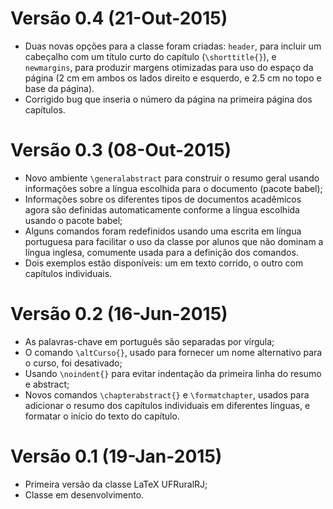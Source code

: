 # Versão 0.4 (21-Out-2015)
* Duas novas opções para a classe foram criadas: `header`, para incluir um
  cabeçalho com um título curto do capítulo (`\shorttitle{}`), e `newmargins`,
  para produzir margens otimizadas para uso do espaço da página (2 cm em ambos
  os lados direito e esquerdo, e 2.5 cm no topo e base da página).
* Corrigido bug que inseria o número da página na primeira página dos capítulos.

# Versão 0.3 (08-Out-2015)
* Novo ambiente `\generalabstract` para construir o resumo geral usando 
  informações sobre a língua escolhida para o documento (pacote babel);
* Informações sobre os diferentes tipos de documentos acadêmicos agora são 
  definidas automaticamente conforme a língua escolhida usando o pacote babel;
* Alguns comandos foram redefinidos usando uma escrita em língua portuguesa
  para facilitar o uso da classe por alunos que não dominam a língua inglesa,
  comumente usada para a definição dos comandos.
* Dois exemplos estão disponíveis: um em texto corrido, o outro com capítulos
  individuais.

# Versão 0.2 (16-Jun-2015)
* As palavras-chave em português são separadas por vírgula;
* O comando `\altCurso{}`, usado para fornecer um nome alternativo para o curso,
  foi desativado;
* Usando `\noindent{}` para evitar indentação da primeira linha do resumo e
  abstract;
* Novos comandos `\chapterabstract{}` e `\formatchapter`, usados para adicionar
  o resumo dos capítulos individuais em diferentes línguas, e formatar o início
  do texto do capítulo.

# Versão 0.1 (19-Jan-2015)
* Primeira versão da classe LaTeX UFRuralRJ;
* Classe em desenvolvimento.
